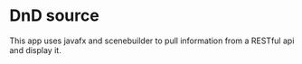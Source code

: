 # DnD source

This app uses javafx and scenebuilder to pull information from a RESTful api and display it.